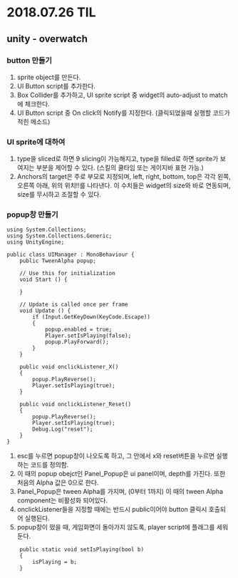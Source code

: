 ﻿# 2018.07.26 TIL## unity - overwatch### button 만들기1. sprite object를 만든다.2. UI Button script를 추가한다.3. Box Collider를 추가하고, UI sprite script 중 widget의 auto-adjust to match에 체크한다.3. UI Button script 중 On click의 Notify를 지정한다. (클릭되었을때 실행할 코드가 적힌 메소드)### UI sprite에 대하여1. type을 sliced로 하면 9 slicing이 가능해지고, type을 filled로 하면 sprite가 보여지는 부분을 제어할 수 있다. (스킬의 쿨타임 또는 게이지바 표현 가능.)2. Anchors의 target은 주로 부모로 지정되며, left, right, bottom, top은 각각 왼쪽, 오른쪽 아래, 위의 위치!!를 나타낸다. 이 수치들은 widget의 size와 바로 연동되며, size를 무시하고 조절할 수 있다.### popup창 만들기```using System.Collections;using System.Collections.Generic;using UnityEngine;public class UIManager : MonoBehaviour {	public TweenAlpha popup;	// Use this for initialization	void Start () {			}		// Update is called once per frame	void Update () {		if (Input.GetKeyDown(KeyCode.Escape))		{			popup.enabled = true;			Player.setIsPlaying(false);			popup.PlayForward();		}	}	public void onclickListener_X()	{		popup.PlayReverse();		Player.setIsPlaying(true);	}	public void onclickListener_Reset()	{		popup.PlayReverse();		Player.setIsPlaying(true);		Debug.Log("reset");	}}```1. esc를 누르면 popup창이 나오도록 하고, 그 안에서 x와 reset버튼을 누르면 실행하는 코드를 정의함.2. 이 때의 popup obejct인 Panel_Popup은 ui panel이며, depth를 가진다. 또한 처음의 Alpha 값은 0으로 한다.3. Panel_Popup은 tween Alpha를 가지며, (0부터 1까지) 이 때의 tween Alpha component는 비활성화 되어있다.4. onclickListener들을 지정할 때에는 반드시 public이어야 button 클릭시 호출되어 실행된다.5. popup창이 떴을 때, 게임화면이 돌아가지 않도록, player script에 플래그를 세워둔다.```	public static void setIsPlaying(bool b)	{		isPlaying = b;	}```